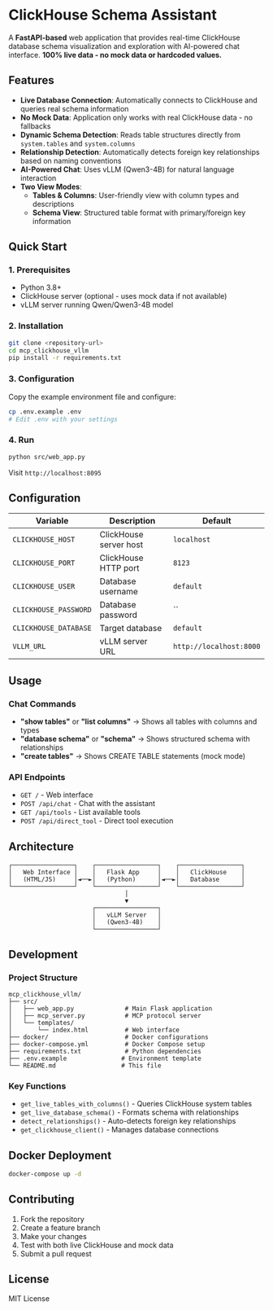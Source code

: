 # ClickHouse Schema Assistant

A **FastAPI-based** web application that provides real-time ClickHouse database schema visualization and exploration with AI-powered chat interface. **100% live data - no mock data or hardcoded values.**

## Features

- **Live Database Connection**: Automatically connects to ClickHouse and queries real schema information
- **No Mock Data**: Application only works with real ClickHouse data - no fallbacks
- **Dynamic Schema Detection**: Reads table structures directly from `system.tables` and `system.columns`
- **Relationship Detection**: Automatically detects foreign key relationships based on naming conventions
- **AI-Powered Chat**: Uses vLLM (Qwen3-4B) for natural language interaction
- **Two View Modes**:
  - **Tables & Columns**: User-friendly view with column types and descriptions
  - **Schema View**: Structured table format with primary/foreign key information

## Quick Start

### 1. Prerequisites

- Python 3.8+
- ClickHouse server (optional - uses mock data if not available)
- vLLM server running Qwen/Qwen3-4B model

### 2. Installation

```bash
git clone <repository-url>
cd mcp_clickhouse_vllm
pip install -r requirements.txt
```

### 3. Configuration

Copy the example environment file and configure:

```bash
cp .env.example .env
# Edit .env with your settings
```

### 4. Run

```bash
python src/web_app.py
```

Visit `http://localhost:8095`

## Configuration

| Variable | Description | Default |
|----------|-------------|---------|
| `CLICKHOUSE_HOST` | ClickHouse server host | `localhost` |
| `CLICKHOUSE_PORT` | ClickHouse HTTP port | `8123` |
| `CLICKHOUSE_USER` | Database username | `default` |
| `CLICKHOUSE_PASSWORD` | Database password | `` |
| `CLICKHOUSE_DATABASE` | Target database | `default` |
| `VLLM_URL` | vLLM server URL | `http://localhost:8000` |

## Usage

### Chat Commands

- **"show tables"** or **"list columns"** → Shows all tables with columns and types
- **"database schema"** or **"schema"** → Shows structured schema with relationships
- **"create tables"** → Shows CREATE TABLE statements (mock mode)

### API Endpoints

- `GET /` - Web interface
- `POST /api/chat` - Chat with the assistant
- `GET /api/tools` - List available tools
- `POST /api/direct_tool` - Direct tool execution

## Architecture

```
┌─────────────────┐    ┌─────────────────┐    ┌─────────────────┐
│   Web Interface │    │   Flask App     │    │   ClickHouse    │
│   (HTML/JS)     │◄──►│   (Python)      │◄──►│   Database      │
└─────────────────┘    └─────────────────┘    └─────────────────┘
                                │
                                ▼
                       ┌─────────────────┐
                       │   vLLM Server   │
                       │   (Qwen3-4B)    │
                       └─────────────────┘
```

## Development

### Project Structure

```
mcp_clickhouse_vllm/
├── src/
│   ├── web_app.py              # Main Flask application
│   ├── mcp_server.py           # MCP protocol server
│   └── templates/
│       └── index.html          # Web interface
├── docker/                     # Docker configurations
├── docker-compose.yml          # Docker Compose setup
├── requirements.txt            # Python dependencies
├── .env.example               # Environment template
└── README.md                  # This file
```

### Key Functions

- `get_live_tables_with_columns()` - Queries ClickHouse system tables
- `get_live_database_schema()` - Formats schema with relationships
- `detect_relationships()` - Auto-detects foreign key relationships
- `get_clickhouse_client()` - Manages database connections

## Docker Deployment

```bash
docker-compose up -d
```

## Contributing

1. Fork the repository
2. Create a feature branch
3. Make your changes
4. Test with both live ClickHouse and mock data
5. Submit a pull request

## License

MIT License
